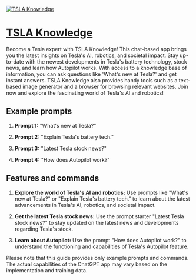 [![TSLA Knowledge](https://files.oaiusercontent.com/file-QoYBYhzfYobiu3JEfz18Mqf1?se=2123-10-17T09%3A35%3A43Z&sp=r&sv=2021-08-06&sr=b&rscc=max-age%3D31536000%2C%20immutable&rscd=attachment%3B%20filename%3D9d085747-e7ec-434d-a2e2-0dc033385d3f.png&sig=GF%2BRLh2YPOJf8L8K1JI40ZDuNH35zYBcQ3Z/ZHgfySk%3D)](https://chat.openai.com/g/g-jKeujI1kx-tsla-knowledge)

# [TSLA Knowledge](https://chat.openai.com/g/g-jKeujI1kx-tsla-knowledge)

Become a Tesla expert with TSLA Knowledge! This chat-based app brings you the latest insights on Tesla's AI, robotics, and societal impact. Stay up-to-date with the newest developments in Tesla's battery technology, stock news, and learn how Autopilot works. With access to a knowledge base of information, you can ask questions like 'What's new at Tesla?' and get instant answers. TSLA Knowledge also provides handy tools such as a text-based image generator and a browser for browsing relevant websites. Join now and explore the fascinating world of Tesla's AI and robotics!

## Example prompts

1. **Prompt 1:** "What's new at Tesla?"

2. **Prompt 2:** "Explain Tesla's battery tech."

3. **Prompt 3:** "Latest Tesla stock news?"

4. **Prompt 4:** "How does Autopilot work?"

## Features and commands

1. **Explore the world of Tesla's AI and robotics:** Use prompts like "What's new at Tesla?" or "Explain Tesla's battery tech." to learn about the latest advancements in Tesla's AI, robotics, and societal impact.

2. **Get the latest Tesla stock news:** Use the prompt starter "Latest Tesla stock news?" to stay updated on the latest news and developments regarding Tesla's stock.

3. **Learn about Autopilot:** Use the prompt "How does Autopilot work?" to understand the functioning and capabilities of Tesla's Autopilot feature.

Please note that this guide provides only example prompts and commands. The actual capabilities of the ChatGPT app may vary based on the implementation and training data.